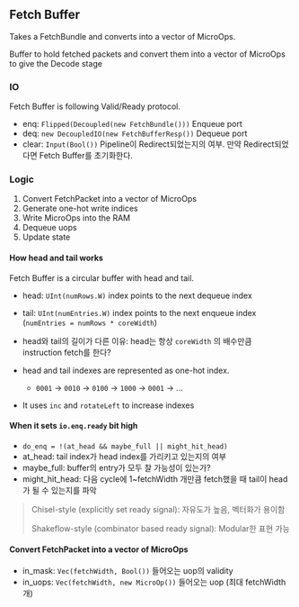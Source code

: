 ## Fetch Buffer

Takes a FetchBundle and converts into a vector of MicroOps.

Buffer to hold fetched packets and convert them into a vector of MicroOps to give the Decode stage

### IO

Fetch Buffer is following Valid/Ready protocol.

- enq: `Flipped(Decoupled(new FetchBundle()))` Enqueue port
- deq: `new DecoupledIO(new FetchBufferResp())` Dequeue port
- clear: `Input(Bool())` Pipeline이 Redirect되었는지의 여부. 만약 Redirect되었다면 Fetch Buffer를 초기화한다.

### Logic

1. Convert FetchPacket into a vector of MicroOps
2. Generate one-hot write indices
3. Write MicroOps into the RAM
4. Dequeue uops
5. Update state

#### How head and tail works

Fetch Buffer is a circular buffer with head and tail.

- head: `UInt(numRows.W)` index points to the next dequeue index
- tail: `UInt(numEntries.W)` index points to the next enqueue index (`numEntries = numRows * coreWidth`)
- head와 tail의 길이가 다른 이유: head는 항상 `coreWidth` 의 배수만큼 instruction fetch를 한다?

- head and tail indexes are represented as one-hot index.
  - `0001` -> `0010` -> `0100` -> `1000` -> `0001` -> ...
- It uses `inc` and `rotateLeft` to increase indexes

#### When it sets `io.enq.ready` bit high

- `do_enq = !(at_head && maybe_full || might_hit_head)`
- at_head: tail index가 head index를 가리키고 있는지의 여부
- maybe_full: buffer의 entry가 모두 찰 가능성이 있는가?
- might_hit_head: 다음 cycle에 1~fetchWidth 개만큼 fetch했을 때 tail이 head가 될 수 있는지를 파악

> Chisel-style (explicitly set ready signal): 자유도가 높음, 벡터화가 용이함
>
> Shakeflow-style (combinator based ready signal): Modular한 표현 가능

#### Convert FetchPacket into a vector of MicroOps

- in_mask: `Vec(fetchWidth, Bool())` 들어오는 uop의 validity
- in_uops: `Vec(fetchWidth, new MicroOp())` 들어오는 uop (최대 fetchWidth개)

